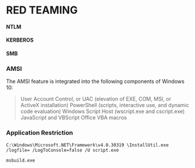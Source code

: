 # RED TEAMING



#### NTLM

#### KERBEROS

#### SMB

### AMSI


The AMSI feature is integrated into the following components of Windows 10:

> User Account Control, or UAC (elevation of EXE, COM, MSI, or ActiveX installation)
> PowerShell (scripts, interactive use, and dynamic code evaluation)
> Windows Script Host (wscript.exe and cscript.exe)
> JavaScript and VBScript
> Office VBA macros



### Application Restriction

```
C:\Windows\Microsoft.NET\Framework\v4.0.30319 \InstallUtil.exe /logfile= /LogToConsole=false /U script.exe
```

```
msbuild.exe
```
